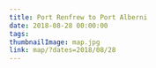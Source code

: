 ```yaml
---
title: Port Renfrew to Port Alberni
date: 2018-08-28 00:00:00
tags:
thumbnailImage: map.jpg
link: map/?dates=2018/08/28
---
```

<!-- excerpt -->
